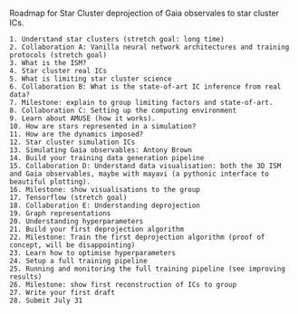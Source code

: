  Roadmap for Star Cluster deprojection of Gaia observales to star cluster ICs.
 
    1. Understand star clusters (stretch goal: long time)
    2. Collaboration A: Vanilla neural network architectures and training protocols (stretch goal)
    3. What is the ISM?
    4. Star cluster real ICs
    5. What is limiting star cluster science
    6. Collaboration B: What is the state-of-art IC inference from real data?
    7. Milestone: explain to group limiting factors and state-of-art.
    8. Collaboration C: Setting up the computing environment
    9. Learn about AMUSE (how it works).
    10. How are stars represented in a simulation?
    11. How are the dynamics imposed?
    12. Star cluster simulation ICs
    13. Simulating Gaia observables: Antony Brown
    14. Build your training data generation pipeline
    15. Collaboration D: Understand data visualisation: both the 3D ISM and Gaia observables, maybe with mayavi (a pythonic interface to beautiful plotting).
    16. Milestone: show visualisations to the group
    17. Tensorflow (stretch goal)
    18. Collaboration E: Understanding deprojection
    19. Graph representations
    20. Understanding hyperparameters
    21. Build your first deprojection algorithm
    22. Milestone: Train the first deprojection algorithm (proof of concept, will be disappointing)
    23. Learn how to optimise hyperparameters
    24. Setup a full training pipeline
    25. Running and monitoring the full training pipeline (see improving results)
    26. Milestone: show first reconstruction of ICs to group
    27. Write your first draft
    28. Submit July 31